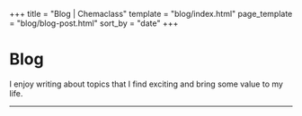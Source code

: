 +++
title = "Blog | Chemaclass"
template = "blog/index.html"
page_template = "blog/blog-post.html"
sort_by = "date"
+++

# Blog

I enjoy writing about topics that I find exciting and bring some value to my life.

---
